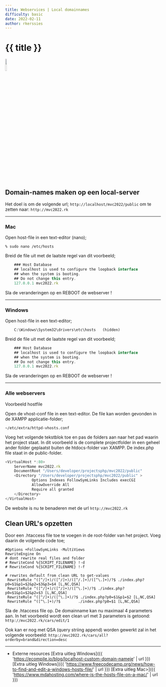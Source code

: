 ```yaml
---
title: Webservices | Local domainnames
difficulty: basic
date: 2022-02-11
author: rkerssies
---
```


# {{ title }}
<img src="{{ '/_assets/themas/webserver.png' | url }}" style="width:10%;">


## Domain-names maken op een local-server
Het doel is om de volgende url;
```http://localhost/mvc2022/public```
om te zetten naar:
```http://mvc2022.rk```

____________________________________
### Mac
Open host-file in een text-editor (nano);
```shell
% sudo nano /etc/hosts
````
Breid de file uit met de laatste regel van dit voorbeeld;
```javascript
    ### Host Database
    ## localhost is used to configure the loopback interface
    ## when the system is booting.
    ## Do not change this entry.
    127.0.0.1 mvc2022.rk
```
Sla de veranderingen op en REBOOT de webserver !
____________________________________
### Windows
Open host-file in een text-editor; 
```shell
    C:\Windows\System32\drivers\etc\hosts   (hidden)
```

Breid de file uit met de laatste regel van dit voorbeeld;
```javascript
    ### Host Database
    ## localhost is used to configure the loopback interface
    ## when the system is booting.
    ## Do not change this entry.
    127.0.0.1 mvc2022.rk
```
Sla de veranderingen op en REBOOT de webserver !

____________________________________
### Alle webservers
Voorbeeld hostfile 

Open de vhost-conf file in een text-editor. 
De file kan worden gevonden in de XAMPP applicatie-folder;
```shell
~/etc/extra/httpd-vhosts.conf
```
Voeg het volgende tekstblok toe en pas de folders aan naar het pad waarin het project staat.
In dit voorbeeld is de complete projectfolder in een geheel ander folder geplaatst buiten de htdocs-folder van XAMPP.
De index.php file staat in de public-folder.
```javascript
<VirtualHost *:80>
    ServerName mvc2022.rk
    DocumentRoot "/Users/developer/projectsphp/mvc2022/public"
    <Directory "/Users/developer/projectsphp/mvc2022/public" >
            Options Indexes FollowSymLinks Includes execCGI
            AllowOverride All
            Require all granted
    </Directory>
</VirtualHost>
```

De website is nu te benaderen met de url ```http://mvc2022.rk```

## Clean URL's opzetten

Door een .htaccess file toe te voegen in de root-folder van het project.
Voeg daarin de volgende code toe;
```shell
#Options +FollowSymLinks -MultiViews
RewriteEngine On
# dont rewrite real files and folder
# RewriteCond %{SCRIPT_FILENAME} !-d
# RewriteCond %{SCRIPT_FILENAME} !-f

# rewrites default from clean URL to get-values
 RewriteRule ^([^/]+)/([^/]+)/([^/.]+)/([^\.]+)/?$ ./index.php?p0=$1&p1=$2&p2=$3&p3=$4 [L,NC,QSA]
 RewriteRule ^([^/]+)/([^/]+)/([^\.]+)/?$ ./index.php?p0=$1&p1=$2&p2=$3 [L,NC,QSA]
 RewriteRule ^([^/]+)/([^\.]+)/?$ ./index.php?p0=$1&p1=$2 [L,NC,QSA]
 RewriteRule ^([^\.]+)/?$        ./index.php?p0=$1 [L,NC,QSA]

```
Sla de .htaccess file op.
De domainname kan nu maximaal 4 parameters aan.
In het voorbeeld wordt een clean url met 3 parameters is getoond:
```http://mvc2022.rk/cars/edit/1```

Ook kan er nog met QSA (query striing append) worden gewerkt zal in het volgende voorbeeld:
```http://mvc2022.rk/cars/all?orderby=brand&direction=desc```
________________________________
* Externe resources
[Extra uitleg Windows]({{ 'https://ecompile.io/blog/localhost-custom-domain-nameje' | url }}) 
[Extra uitleg Windows]({{ 'https://www.freecodecamp.org/news/how-to-find-and-edit-a-windows-hosts-file/' | url }}) 
[Extra uitleg Mac>]({{ 'https://www.mdahosting.com/where-is-the-hosts-file-on-a-mac/' | url }}) 
